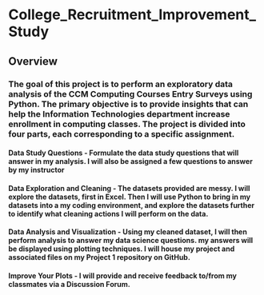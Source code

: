 # College_Recruitment_Improvement_Study

## Overview

### The goal of this project is to perform an exploratory data analysis of the CCM Computing Courses Entry Surveys using Python. The primary objective is to provide insights that can help the Information Technologies department increase enrollment in computing classes. The project is divided into four parts, each corresponding to a specific assignment.

####  Data Study Questions - Formulate the data study questions that will answer in my analysis.  I will also be assigned a few questions to answer by my instructor

#### Data Exploration and Cleaning - The datasets provided are messy.  I will explore the datasets, first in Excel. Then I will use Python to bring in my datasets into a my coding environment, and explore the datasets further to identify what cleaning actions I will perform on the data.

#### Data Analysis and Visualization - Using my cleaned dataset, I will then perform analysis to answer my data science questions.  my answers will be displayed using plotting techniques.  I will house my project and associated files on my Project 1 repository on GitHub.

#### Improve Your Plots - I will provide and receive feedback to/from my classmates via a Discussion Forum.
